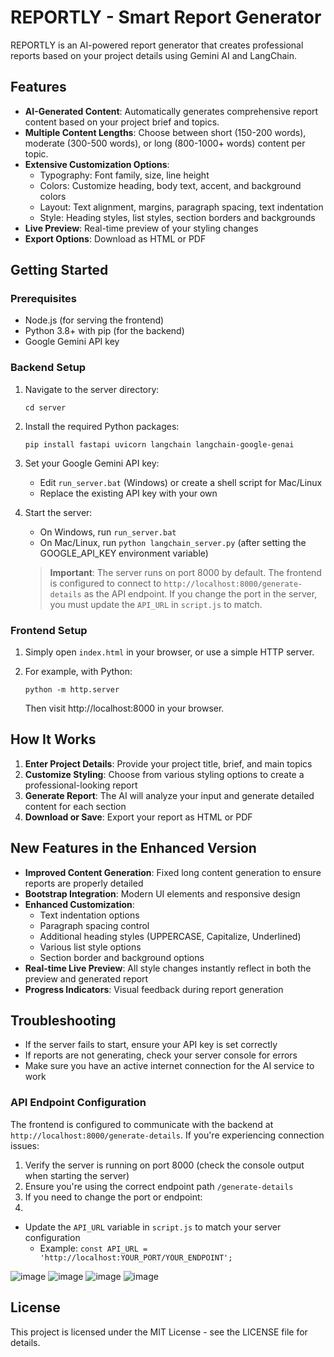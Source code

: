 # REPORTLY - Smart Report Generator

REPORTLY is an AI-powered report generator that creates professional reports based on your project details using Gemini AI and LangChain.

## Features

- **AI-Generated Content**: Automatically generates comprehensive report content based on your project brief and topics.
- **Multiple Content Lengths**: Choose between short (150-200 words), moderate (300-500 words), or long (800-1000+ words) content per topic.
- **Extensive Customization Options**:
  - Typography: Font family, size, line height
  - Colors: Customize heading, body text, accent, and background colors
  - Layout: Text alignment, margins, paragraph spacing, text indentation
  - Style: Heading styles, list styles, section borders and backgrounds
- **Live Preview**: Real-time preview of your styling changes
- **Export Options**: Download as HTML or PDF

## Getting Started

### Prerequisites

- Node.js (for serving the frontend)
- Python 3.8+ with pip (for the backend)
- Google Gemini API key

### Backend Setup

1. Navigate to the server directory:
   ```
   cd server
   ```

2. Install the required Python packages:
   ```
   pip install fastapi uvicorn langchain langchain-google-genai
   ```

3. Set your Google Gemini API key:
   - Edit `run_server.bat` (Windows) or create a shell script for Mac/Linux
   - Replace the existing API key with your own

4. Start the server:
   - On Windows, run `run_server.bat`
   - On Mac/Linux, run `python langchain_server.py` (after setting the GOOGLE_API_KEY environment variable)

   > **Important**: The server runs on port 8000 by default. The frontend is configured to connect to `http://localhost:8000/generate-details` as the API endpoint. If you change the port in the server, you must update the `API_URL` in `script.js` to match.

### Frontend Setup

1. Simply open `index.html` in your browser, or use a simple HTTP server.

2. For example, with Python:
   ```
   python -m http.server
   ```
   Then visit http://localhost:8000 in your browser.

## How It Works

1. **Enter Project Details**: Provide your project title, brief, and main topics
2. **Customize Styling**: Choose from various styling options to create a professional-looking report
3. **Generate Report**: The AI will analyze your input and generate detailed content for each section
4. **Download or Save**: Export your report as HTML or PDF

## New Features in the Enhanced Version

- **Improved Content Generation**: Fixed long content generation to ensure reports are properly detailed
- **Bootstrap Integration**: Modern UI elements and responsive design
- **Enhanced Customization**:
  - Text indentation options
  - Paragraph spacing control
  - Additional heading styles (UPPERCASE, Capitalize, Underlined)
  - Various list style options
  - Section border and background options
- **Real-time Live Preview**: All style changes instantly reflect in both the preview and generated report
- **Progress Indicators**: Visual feedback during report generation

## Troubleshooting

- If the server fails to start, ensure your API key is set correctly
- If reports are not generating, check your server console for errors
- Make sure you have an active internet connection for the AI service to work

### API Endpoint Configuration
The frontend is configured to communicate with the backend at `http://localhost:8000/generate-details`. If you're experiencing connection issues:

1. Verify the server is running on port 8000 (check the console output when starting the server)
2. Ensure you're using the correct endpoint path `/generate-details` 
3. If you need to change the port or endpoint:
4. 
 - Update the `API_URL` variable in `script.js` to match your server configuration
   - Example: `const API_URL = 'http://localhost:YOUR_PORT/YOUR_ENDPOINT';`


![image](https://github.com/user-attachments/assets/7282cbf6-0734-48f6-a8b1-d5a0216fbc11)
![image](https://github.com/user-attachments/assets/f11d1952-8842-484c-9d23-b41847d3e3fa)
![image](https://github.com/user-attachments/assets/6fc014e9-4af1-415c-b39e-307e60535f6b)
![image](https://github.com/user-attachments/assets/395ad373-ae0b-44c3-ae0f-c24efaf36f79)


## License

This project is licensed under the MIT License - see the LICENSE file for details. 
